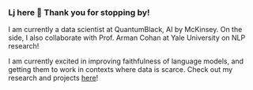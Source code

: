 ### Lj here 👋 Thank you for stopping by!

I am currently a data scientist at QuantumBlack, AI by McKinsey. 
On the side, I also collaborate with Prof. Arman Cohan at Yale University on NLP research!

I am currently excited in improving faithfulness of language models, and getting them to work in contexts where data is scarce.
Check out my research and projects <a href="https://ljyflores.github.io/">here</a>!
